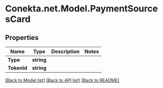 # Conekta.net.Model.PaymentSourcesCard

## Properties

Name | Type | Description | Notes
------------ | ------------- | ------------- | -------------
**Type** | **string** |  | 
**TokenId** | **string** |  | 

[[Back to Model list]](../README.md#documentation-for-models) [[Back to API list]](../README.md#documentation-for-api-endpoints) [[Back to README]](../README.md)

